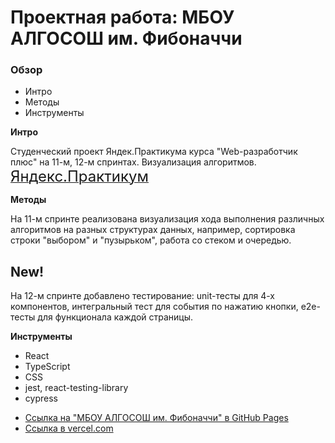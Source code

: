 # Проектная работа: МБОУ АЛГОСОШ им. Фибоначчи

### Обзор

- Интро
- Методы
- Инструменты

**Интро**

Студенческий проект Яндек.Практикума курса "Web-разработчик плюс" на 11-м, 12-м спринтах. Визуализация алгоритмов.
<a  href="https://practicum.yandex.ru/learn/web-plus/courses/429f9fe8-3ca9-4a68-8c93-a25a550591e8/sprints/127473/topics/4363ae5f-2d7d-4931-bc29-a5a15d997a60/lessons/7cb91633-ae85-4937-8545-36c26b4ef5b5/"  target="_blank"> <font size="5"> Яндекс.Практикум</font> </a>

**Методы**

На 11-м спринте реализована визуализация хода выполнения различных алгоритмов на разных структурах данных, например, сортировка строки "выбором" и "пузырьком", работа со стеком и очередью.

## New!

На 12-м спринте добавлено тестирование: unit-тесты для 4-х компонентов, интегральный тест для события по нажатию кнопки, е2е-тесты для функционала каждой страницы.

**Инструменты**

- React
- TypeScript
- CSS
- jest, react-testing-library
- cypress

* [Ссылка на "МБОУ АЛГОСОШ им. Фибоначчи" в GitHub Pages](https://vasaykh2.github.io/algososh/)
* [Ссылка в vercel.com](https://algososh-omega.vercel.app/)

